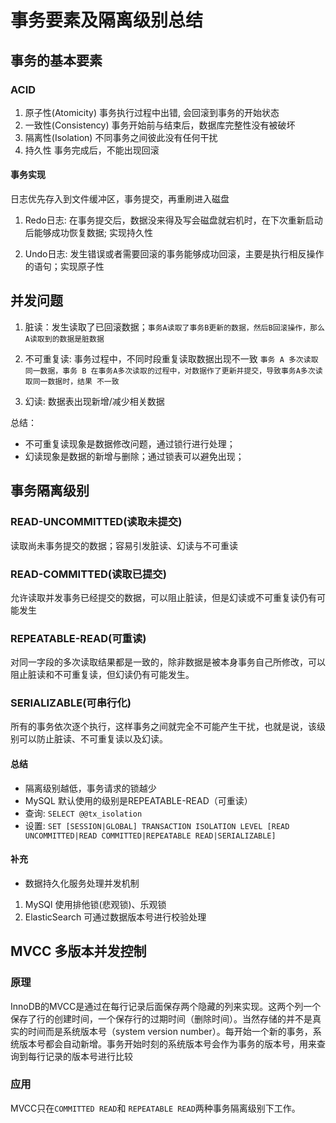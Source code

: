 # 事务要素及隔离级别总结

## 事务的基本要素

### ACID

1. 原子性(Atomicity) 事务执行过程中出错, 会回滚到事务的开始状态
2. 一致性(Consistency) 事务开始前与结束后，数据库完整性没有被破坏
3. 隔离性(Isolation) 不同事务之间彼此没有任何干扰
4. 持久性 事务完成后，不能出现回滚

#### 事务实现

日志优先存入到文件缓冲区，事务提交，再重刷进入磁盘

1. Redo日志: 在事务提交后，数据没来得及写会磁盘就宕机时，在下次重新启动后能够成功恢复数据; 实现持久性

2. Undo日志: 发生错误或者需要回滚的事务能够成功回滚，主要是执行相反操作的语句；实现原子性

## 并发问题

1. 脏读：发生读取了已回滚数据；`事务A读取了事务B更新的数据，然后B回滚操作，那么A读取到的数据是脏数据`

2. 不可重复读: 事务过程中，不同时段重复读取数据出现不一致 `事务 A 多次读取同一数据，事务 B 在事务A多次读取的过程中，对数据作了更新并提交，导致事务A多次读取同一数据时，结果 不一致`

3. 幻读: 数据表出现新增/减少相关数据

总结：
- 不可重复读现象是数据修改问题，通过锁行进行处理；
- 幻读现象是数据的新增与删除；通过锁表可以避免出现；

## 事务隔离级别

### READ-UNCOMMITTED(读取未提交)

读取尚未事务提交的数据；容易引发脏读、幻读与不可重读

### READ-COMMITTED(读取已提交)

允许读取并发事务已经提交的数据，可以阻止脏读，但是幻读或不可重复读仍有可能发生

### REPEATABLE-READ(可重读)

对同一字段的多次读取结果都是一致的，除非数据是被本身事务自己所修改，可以阻止脏读和不可重复读，但幻读仍有可能发生。

### SERIALIZABLE(可串行化)

所有的事务依次逐个执行，这样事务之间就完全不可能产生干扰，也就是说，该级别可以防止脏读、不可重复读以及幻读。

#### 总结

- 隔离级别越低，事务请求的锁越少
- MySQL 默认使用的级别是REPEATABLE-READ（可重读）
- 查询: `SELECT @@tx_isolation`
- 设置: 
`SET [SESSION|GLOBAL] TRANSACTION ISOLATION LEVEL [READ UNCOMMITTED|READ COMMITTED|REPEATABLE READ|SERIALIZABLE]`

#### 补充

- 数据持久化服务处理并发机制

1. MySQl 使用排他锁(悲观锁)、乐观锁
2. ElasticSearch 可通过数据版本号进行校验处理

## MVCC 多版本并发控制

### 原理

InnoDB的MVCC是通过在每行记录后面保存两个隐藏的列来实现。这两个列一个保存了行的创建时间，一个保存行的过期时间（删除时间）。当然存储的并不是真实的时间而是系统版本号（system version number）。每开始一个新的事务，系统版本号都会自动新增。事务开始时刻的系统版本号会作为事务的版本号，用来查询到每行记录的版本号进行比较

### 应用

MVCC只在`COMMITTED READ`和 `REPEATABLE READ`两种事务隔离级别下工作。


